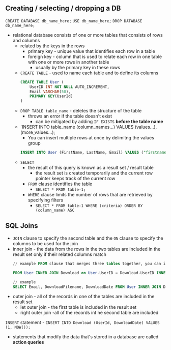## Creating / selecting / dropping a DB
`CREATE DATABASE db_name_here;`
`USE db_name_here;`
`DROP DATABASE db_name_here;`

 - relational database consists of one or more tables that consists of rows and columns
	 - related by the keys in the rows
		 - primary key - unique value that identifies each row in a table
		 - foreign key - column that is used to relate each row in one table with one or more rows in another table
			 - usually by the primary key in these rows
	 - `CREATE TABLE` - used to name each table and to define its columns
		```SQL
		CREATE TABLE User (
			UserID INT NOT NULL AUTO_INCREMENT,
			Email VARCHAR(50),
			PRIMARY KEY(UserId)
		)
		```
	 - `DROP TABLE table_name` - deletes the structure of the table
		 - throws an error if the table doesn't exist
			 - can be mitigated by adding `IF EXISTS` **before the table name**
	 - `INSERT INTO table_name (column_names...) VALUES (values...), (more_values...);
		 - You can insert multiple rows at once by delimitng the values group
		 ```SQL
		 INSERT INTO User (FirstName, LastName, Email) VALUES ("firstnamehere", "lastnamehere", "email here"), ("another first name", "a_lastname", "email");
		```
	 - `SELECT`
		 - the result of this query is known as a result set / result table
			 - the result set is created temporarily and the current row pointer keeps track of the current row
		 - `FROM` clause identifies the table
			 - `SELECT * FROM table-1;`
		 - `WHERE` clause limits the number of rows that are retrieved by specifying filters
			 - `SELECT * FROM table-1 WHERE (criteria) ORDER BY (column_name) ASC`

## SQL Joins
 - `JOIN` clause to specify the second table and the `ON` clause to specify the columns to be used for the join
 - inner join - the data from the rows in the two tables are included in the result set only if their related columns match
	 ```SQL
	// example FROM clause that merges three tables together, you can include any of the columns from the three tables in the column list of the SELECT statement
	
	FROM User INNER JOIN Download on User.UserID = Download.UserID INNER JOIN Product on Download.ProductCode = Product.ProductCode;
	
	// example
	SELECT Email, DownloadFilename, DownloadDate FROM User INNER JOIN Download ON User.UserID = Download.UserId WHERE DownloadDate > '2014-01-01' ORDER BY Email ASC;
	```
 - outer join - all of the records in one of the tables are included in the result set
	 - let outer join - the first table is included in the result set
	 - right outer join -all of the records int he second table are included

`INSERT` statement - `INSERT INTO Download (UserId, DownloadDate) VALUES (1, NOW());`
 - statements that modify the data that's stored in a database are called **action queries**
